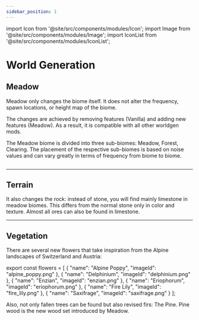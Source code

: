 ```yaml
---
sidebar_position: 1
---
```

import Icon from '@site/src/components/modules/Icon';
import Image from '@site/src/components/modules/Image';
import IconList from '@site/src/components/modules/IconList';


# World Generation
## Meadow

<Icon modId="meadow" imageId="pine_sapling.png" description="After successfully adding Meadow to your mods, you will be able to discover the overhauled Meadow Biome in newly generated chunks. So keep your eyes open!" type="worldgen" />
Meadow only changes the biome itself. It does not alter the frequency, spawn locations, or height map of the biome.

The changes are achieved by removing features (Vanilla) and adding new features (Meadow). As a result, it is compatible with all other worldgen mods.

The Meadow biome is divided into three sub-biomes: Meadow, Forest, Clearing. The placement of the respective sub-biomes is based on noise values and can vary greatly in terms of frequency from biome to biome.

<Image modId="meadow" imageId="meadow.png" align="center" />

***

## Terrain
<Icon modId="meadow" imageId="limestone.png" description="The terrain of the overhauled Meadow biome has an increased number of limestone boulders on both larger and smaller steeply sloping hills. Natural stone and limestone slabs also generate on rock formations, and the ground has patterns of coarse dirt and - mainly near forest areas - podzol." pixelated="false" type="worldgen" />
It also changes the rock: instead of stone, you will find mainly limestone in meadow biomes. This differs from the normal stone only in color and texture. Almost all ores can also be found in limestone.

***

## Vegetation
<Icon modId="meadow" imageId="small_fir.png" description="The vegetation of the Meadow Biome also appears more vibrant and wild through the use of new flowers and increased generation of grass and tall grass." type="worldgen" />
There are several new flowers that take inspiration from the Alpine landscapes of Switzerland and Austria:
<IconList modId="meadow" list={flowers} type="worldgen" />

export const flowers = [
{
"name": "Alpine Poppy",
"imageId": "alpine_poppy.png"
},
{
"name": "Delphinium",
"imageId": "delphinium.png"
},
{
"name": "Enzian",
"imageId": "enzian.png"
},
{
"name": "Eriophorum",
"imageId": "eriophorum.png"
},
{
"name": "Fire Lily",
"imageId": "fire_lily.png"
},
{
"name": "Saxifrage",
"imageId": "saxifrage.png"
}
];

Also, not only fallen trees can be found but also revised firs: The Pine. Pine wood is the new wood set introduced by Meadow.
